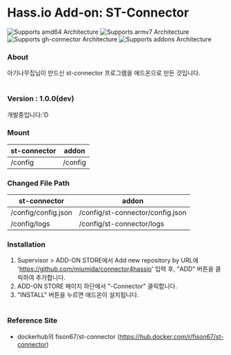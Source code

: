 # Hass.io Add-on: ST-Connector 


![Supports amd64 Architecture][amd64-shield]
![Supports armv7 Architecture][armv7-shield]
![Supports gh-connector Architecture][st-connector-shield]
![Supports addons Architecture][addons-shield]


### About
아기나무집님이 만드신 st-connector 프로그램을 애드온으로 만든 것입니다.
<br><br>

### Version : 1.0.0(dev)
개발중입니다:'D

### Mount
|st-connector|addon|
|--|--|
| /config | /config

### Changed File Path
|st-connector|addon|
|--|--|
| /config/config.json | /config/st-connector/config.json |
| /config/logs | /config/st-connector/logs |

### Installation
1. Supervisor > ADD-ON STORE에서 Add new repository by URL에 '<https://github.com/miumida/connector4hassio>' 입력 후, "ADD" 버튼을 클릭하여 추가합니다.
2. ADD-ON STORE 페이지 하단에서 "-Connector" 클릭합니다.
3. "INSTALL" 버튼을 누르면 애드온이 설치됩니다.
<br><br>

### Reference Site
- dockerhub의 fison67/st-connector (https://hub.docker.com/r/fison67/st-connector)

[forum]: https://cafe.naver.com/koreassistant
[github]: https://github.com/HAKorea/addons
[issue]: https://github.com/zooil/wallpadRS485/issues
[aarch64-shield]: https://img.shields.io/badge/aarch64-yes-green.svg
[amd64-shield]: https://img.shields.io/badge/amd64-yes-green.svg
[armhf-shield]: https://img.shields.io/badge/armhf-yes-green.svg
[armv7-shield]: https://img.shields.io/badge/armv7-yes-green.svg
[i386-shield]: https://img.shields.io/badge/i386-yes-green.svg

[addons-shield]: https://img.shields.io/badge/addons-1.0.0-orange.svg
[st-connector-shield]: https://img.shields.io/badge/stconnector-0.0.3-orange.svg
